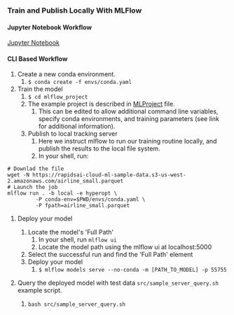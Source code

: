 ### Train and Publish Locally With MLFlow
#### Jupyter Notebook Workflow
[Jupyter Notebook](notebooks/rapids_mlflow.ipynb)

#### CLI Based Workflow
1. Create a new conda environment.
    1. `$ conda create -f envs/conda.yaml`
1. Train the model
    1. `$ cd mlflow_project`
    1. The example project is described in [MLProject](https://www.mlflow.org/docs/latest/projects.html) file.
        1. This can be edited to allow additional command line variables, specify conda environments, and training
        parameters (see link for additional information).
    1. Publish to local tracking server
        1. Here we instruct mlflow to run our training routine locally, and publish the results to the local file system.
        1. In your shell, run:
```shell script
# Downlad the file
wget -N https://rapidsai-cloud-ml-sample-data.s3-us-west-2.amazonaws.com/airline_small.parquet
# Launch the job
mlflow run . -b local -e hyperopt \
         -P conda-env=$PWD/envs/conda.yaml \
         -P fpath=airline_small.parquet
```

1. Deploy your model
    1. Locate the model's 'Full Path'
        1. In your shell, run `mlflow ui`
        1. Locate the model path using the mlflow ui at localhost:5000
    1. Select the successful run and find the 'Full Path' element
    1. Deploy your model
        1. `$ mlflow models serve --no-conda -m [PATH_TO_MODEL] -p 55755`

1. Query the deployed model with test data `src/sample_server_query.sh` example script.
    1. `bash src/sample_server_query.sh`
